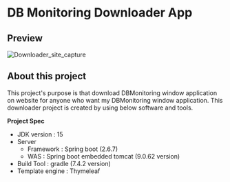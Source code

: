 # DB Monitoring Downloader App

## Preview

![Downloader_site_capture](https://user-images.githubusercontent.com/61186671/171548645-fc2f4ffc-834a-4457-9ba7-bdf205b09a35.png)

## About this project
This project's purpose is that download DBMonitoring window application
on website for anyone who want my DBMonitoring window application. This downloader 
project is created by using below software and tools.

**Project Spec**
- JDK version : 15 
- Server 
  - Framework : Spring boot (2.6.7)
  - WAS : Spring boot embedded tomcat (9.0.62 version)
- Build Tool : gradle (7.4.2 version)
- Template engine : Thymeleaf
